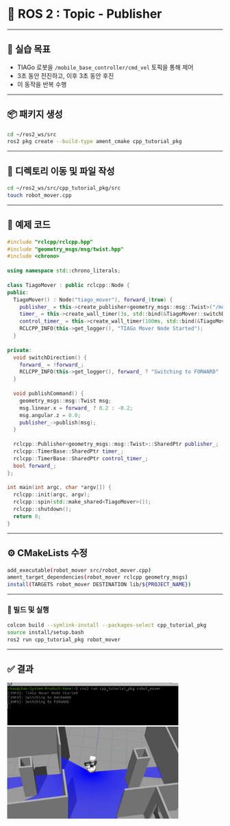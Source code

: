 #  🧮 ROS 2 : Topic - Publisher 



---

## 🧨 실습 목표

- TIAGo 로봇을 `/mobile_base_controller/cmd_vel` 토픽을 통해 제어
- 3초 동안 전진하고, 이후 3초 동안 후진
- 이 동작을 반복 수행

---

## 📦 패키지 생성

```bash
cd ~/ros2_ws/src
ros2 pkg create --build-type ament_cmake cpp_tutorial_pkg

```
---

## 🎀 디렉토리 이동 및 파일 작성

```bash
cd ~/ros2_ws/src/cpp_tutorial_pkg/src
touch robot_mover.cpp
```
---

## 📄 예제 코드

```cpp
#include "rclcpp/rclcpp.hpp"
#include "geometry_msgs/msg/twist.hpp"
#include <chrono>

using namespace std::chrono_literals;

class TiagoMover : public rclcpp::Node {
public:
  TiagoMover() : Node("tiago_mover"), forward_(true) {
    publisher_ = this->create_publisher<geometry_msgs::msg::Twist>("/mobile_base_controller/cmd_vel", 10);
    timer_ = this->create_wall_timer(3s, std::bind(&TiagoMover::switchDirection, this));
    control_timer_ = this->create_wall_timer(100ms, std::bind(&TiagoMover::publishCommand, this));
    RCLCPP_INFO(this->get_logger(), "TIAGo Mover Node Started");
  }

private:
  void switchDirection() {
    forward_ = !forward_;
    RCLCPP_INFO(this->get_logger(), forward_ ? "Switching to FORWARD" : "Switching to BACKWARD");
  }

  void publishCommand() {
    geometry_msgs::msg::Twist msg;
    msg.linear.x = forward_ ? 0.2 : -0.2;
    msg.angular.z = 0.0;
    publisher_->publish(msg);
  }

  rclcpp::Publisher<geometry_msgs::msg::Twist>::SharedPtr publisher_;
  rclcpp::TimerBase::SharedPtr timer_;
  rclcpp::TimerBase::SharedPtr control_timer_;
  bool forward_;
};

int main(int argc, char *argv[]) {
  rclcpp::init(argc, argv);
  rclcpp::spin(std::make_shared<TiagoMover>());
  rclcpp::shutdown();
  return 0;
}
```

---
## ⚙️ CMakeLists 수정

```bash
add_executable(robot_mover src/robot_mover.cpp)
ament_target_dependencies(robot_mover rclcpp geometry_msgs)
install(TARGETS robot_mover DESTINATION lib/${PROJECT_NAME})
```
---

### 🎇  빌드 및 실행

```bash
colcon build --symlink-install --packages-select cpp_tutorial_pkg
source install/setup.bash
ros2 run cpp_tutorial_pkg robot_mover
```
---

## ✅ 결과

<img src="move print.png" alt="move print" width="400"/>

<img src="move robot.png" alt="move robot" width="400"/>


